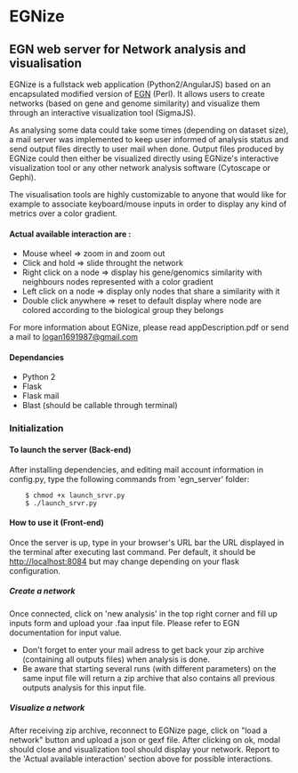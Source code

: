 # EGNize
## EGN web server for Network analysis and visualisation

EGNize is a fullstack web application (Python2/AngularJS) based on an encapsulated modified version of
[EGN](https://bmcevolbiol.biomedcentral.com/articles/10.1186/1471-2148-13-146) (Perl). It allows users to create networks (based on gene and genome similarity) and visualize them through an
interactive visualization tool (SigmaJS).

As analysing some data could take some times (depending on dataset size), a mail server was implemented to keep user
informed of analysis status and send output files directly to user mail when done.
Output files produced by EGNize could then either be visualized directly using EGNize's interactive visualization tool or any
other network analysis software (Cytoscape or Gephi).

The visualisation tools are highly customizable to anyone that would like for example to associate keyboard/mouse inputs in order to display
any kind of metrics over a color gradient.

#### Actual available interaction are :
- Mouse wheel           => zoom in and zoom out
- Click and hold        => slide throught the network
- Right click on a node => display his gene/genomics similarity with neighbours nodes represented with a color gradient
- Left click on a node  => display only nodes that share a similarity with it
- Double click anywhere => reset to default display where node are colored according to the biological group they belongs

For more information about EGNize, please read appDescription.pdf or send a mail to <logan1691987@gmail.com>

#### Dependancies
- Python 2
- Flask
- Flask mail
- Blast (should be callable through terminal)

### Initialization

#### To launch the server (Back-end)
After installing dependencies, and editing mail account information in config.py, type the following commands from 'egn_server' folder:

        $ chmod +x launch_srvr.py
        $ ./launch_srvr.py

#### How to use it (Front-end)

Once the server is up, type in your browser's URL bar the URL displayed in the terminal after executing last command.
Per default, it should be <http://localhost:8084> but may change depending on your flask configuration.

##### Create a network

Once connected, click on 'new analysis' in the top right corner and fill up inputs form and upload your .faa input file.
Please refer to EGN documentation for input value.
- Don't forget to enter your mail adress to get back your zip archive (containing all outputs files) when analysis is done.
- Be aware that starting several runs (with different parameters) on the same input file will return a zip archive that also contains all previous outputs analysis for this input file.


##### Visualize a network

After receiving zip archive, reconnect to EGNize page, click on "load a network" button and upload a json or gexf file.
After clicking on ok, modal should close and visualization tool should display your network.
Report to the 'Actual available interaction' section above for possible interactions.



